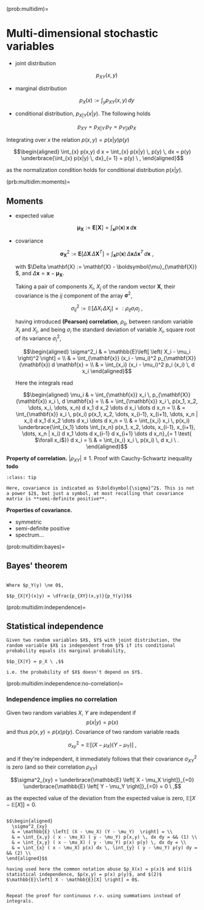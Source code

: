 (prob:multidim)=
# Multi-dimensional stochastic variables

- joint distribution

  $$p_{XY}(x,y) $$

- marginal distribution

  $$p_X(x) := \int_{y} p_{XY}(x,y) \, dy$$

- conditional distribution, $p_{X|Y}(x|y)$. The following holds

  $$p_{XY} = p_{X|Y} \, p_Y = p_{Y|X} p_X$$

Integrating over $x$ the relation $p(x,y) = p(x|y) p(y)$

$$\begin{aligned}
  \int_{x} p(x,y) d x = \int_{x} p(x|y) \, p(y) \, dx = p(y) \underbrace{\int_{x} p(x|y) \, dx}_{= 1} = p(y) \ ,
\end{aligned}$$

as the normalization condition holds for conditional distribution $p(x|y)$.

(prb:multidim:moments)=
## Moments

- expected value

  $$\boldsymbol{\mu}_{\mathbf{X}} := \mathbf{E}\left[ \mathbf{X} \right] = \int_{\mathbf{x}} p(\mathbf{x}) \, \mathbf{x} \,  d \mathbf{x}$$

- covariance

  $$\boldsymbol{\sigma}^2_{\mathbf{X}} := \mathbf{E} \left[ \Delta \mathbf{X} \, \Delta \mathbf{X}^T \right] = \int_{\mathbf{x}} p(\mathbf{x}) \, \Delta \mathbf{x} \Delta \mathbf{x}^T \, d \mathbf{x} \ ,$$

  with $\Delta \mathbf{X} := \mathbf{X} - \boldsymbol{\mu}_{\mathbf{X}} $, and $\Delta \mathbf{x} = \mathbf{x} - \boldsymbol{\mu}_{\mathbf{X}}$.

  Taking a pair of components $X_i$, $X_j$ of the random vector $\mathbf{X}$, their covariance is the $ij$ component of the array $\boldsymbol{\sigma}^2$, 

  $$\sigma^2_{ij} := \mathbb{E}\left[ \Delta X_i \, \Delta X_j \right] =: \rho_{ij} \sigma_i \sigma_j \ ,$$

  having introduced **(Pearson) correlation**, $\rho_{ij}$, between random variable $X_i$ and $X_j$, and being $\sigma_i$ the standard deviation of variable $X_i$, square root of its variance $\sigma^2_i$,

  $$\begin{aligned}
    \sigma^2_i 
    & = \mathbb{E}\left[ \left( X_i - \mu_i \right)^2  \right] = \\
    & = \int_{\mathbf{x}} (x_i - \mu_i)^2 p_{\mathbf{X}}(\mathbf{x}) d \mathbf{x} = \\
    & = \int_{x_i} (x_i - \mu_i)^2 p_i (x_i) \, d x_i 
  \end{aligned}$$

  Here the integrals read

  $$\begin{aligned}
    \mu_i 
    & = \int_{\mathbf{x}} x_i \, p_{\mathbf{X}}(\mathbf{x}) x_i \, d \mathbf{x} = \\
    & = \int_{\mathbf{x}} x_i \, p(x_1, x_2, \dots, x_i, \dots, x_n) d x_1 d x_2 \dots d x_i \dots d x_n = \\
    & = \int_{\mathbf{x}} x_i \, p(x_i) p(x_1, x_2, \dots, x_{i-1}, x_{i+1}, \dots, x_n | x_i) d x_1 d x_2 \dots d x_i \dots d x_n = \\
    & = \int_{x_i} x_i \, p(x_i) \underbrace{\int_{x_1} \dots \int_{x_n} p(x_1, x_2, \dots, x_{i-1}, x_{i+1}, \dots, x_n | x_i) d x_1 \dots d x_{i-1} d x_{i+1} \dots d x_n}_{= 1 \text{ $\forall x_i$}} d x_i = \\
    & = \int_{x_i} x_i \, p(x_i) \, d x_i \ .
  \end{aligned}$$

**Property of correlation.** $|\rho_{XY}| \le 1$. Proof with Cauchy-Schwartz inequality **todo**

```{admonition} Notation
:class: tip

Here, covariance is indicated as $\boldsymbol{\sigma}^2$. This is not a power $2$, but just a symbol, at most recalling that covariance matrix is **semi-definite positive**.

```

**Properties of covariance.**
- symmetric
- semi-definite positive
- spectrum...




(prob:multidim:bayes)=
## Bayes' theorem

```{prf:theorem} Bayes' theorem

Where $p_Y(y) \ne 0$,

$$p_{X|Y}(x|y) = \dfrac{p_{XY}(x,y)}{p_Y(y)}$$

```

(prob:multidim:independence)=
## Statistical independence

```{prf:definition} Independent random variables
Given two random variables $X$, $Y$ with joint distribution, the random variable $X$ is independent from $Y$ if its conditional probability equals its marginal probability,

$$p_{X|Y} = p_X \ ,$$

i.e. the probability of $X$ doesn't depend on $Y$.

```

(prob:multidim:independence:no-correlation)=
### Independence implies no correlation

Given two random variables $X$, $Y$ are independent if $$p(x|y) = p(x)$$ and thus $p(x,y) = p(x) p(y)$. Covariance of two random variable reads

$$\sigma^2_{xy} = \mathbb{E} \left[ (X - \mu_X) (Y - \mu_Y)  \right] \ ,$$

and if they're independent, it immediately follows that their covariance $\sigma^2_{XY}$ is zero (and so their correlation $\rho_{XY}$)

$$\sigma^2_{xy} = \underbrace{\mathbb{E} \left[ X - \mu_X \right]}_{=0} \underbrace{\mathbb{E} \left[ Y - \mu_Y \right]}_{=0} = 0 \ ,$$

as the expected value of the deviation from the expected value is zero, $\mathbb{E} \left[ X - \mathbb{E}[X] \right] = 0$.

```{dropdown} Proof for continuous r.v.

$$\begin{aligned}
  \sigma^2_{xy}
  & = \mathbb{E} \left[ (X - \mu_X) (Y - \mu_Y)  \right] = \\
  & = \int_{x,y} ( x - \mu_X) ( y - \mu_Y) p(x,y) \, dx dy = && (1) \\
  & = \int_{x,y} ( x - \mu_X) ( y - \mu_Y) p(x) p(y) \, dx dy = \\
  & = \int_{x} ( x - \mu_X) p(x) dx \, \int_{y} ( y - \mu_Y) p(y) dy = && (2) \\
\end{aligned}$$

having used here the common notation abuse $p_X(x) = p(x)$ and $(1)$ statistical independence, $p(x,y) = p(x) p(y)$, and $(2)$ $\mathbb{E}\left[ X - \mathbb{E}[X] \right] = 0$.

```

```{dropdown} Proof for discrete r.v.

Repeat the proof for continuous r.v. using summations instead of integrals.


```







